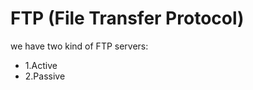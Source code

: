 # FTP (File Transfer Protocol)
we have two kind of FTP servers:
<ul>
<li>1.Active</li>
<li>2.Passive</li>
</ul>